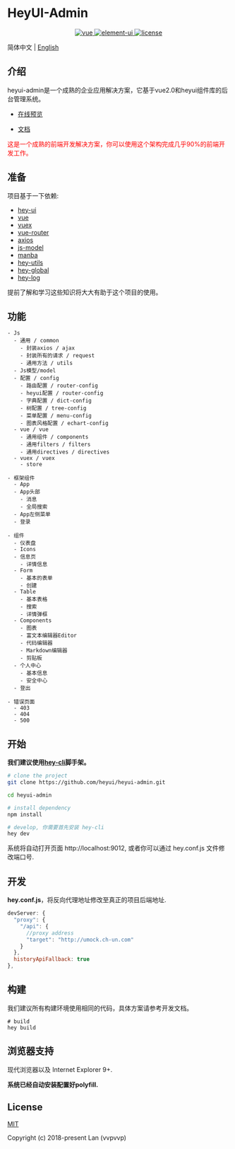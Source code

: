 # HeyUI-Admin

<p align="center">
  <a href="https://github.com/vuejs/vue">
    <img src="https://img.shields.io/badge/vue-2.5.16-brightgreen.svg" alt="vue">
  </a>
  <a href="https://github.com/heyui/heyui">
    <img src="https://img.shields.io/badge/heyui-1.6.0-brightgreen.svg" alt="element-ui">
  </a>
  <a href="https://github.com/heyui/heyui-admin/blob/master/LICENSE">
    <img src="https://img.shields.io/github/license/mashape/apistatus.svg" alt="license">
  </a>
</p>

简体中文 | [English](./README.md)


## 介绍

heyui-admin是一个成熟的企业应用解决方案，它基于vue2.0和heyui组件库的后台管理系统。

- [在线预览](http://admin.heyui.top)

- [文档](https://heyui.github.io/heyui-admin)

<span style="color: red">这是一个成熟的前端开发解决方案，你可以使用这个架构完成几乎90%的前端开发工作。</span>

## 准备

项目基于一下依赖:
- [hey-ui](https://github.com/ElemeFE/element)
- [vue](https://cn.vuejs.org/index.html)
- [vuex](https://vuex.vuejs.org/zh-cn/)
- [vue-router](https://router.vuejs.org/zh-cn/)
- [axios](https://github.com/axios/axios)
- [js-model](https://www.npmjs.com/package/js-model)
- [manba](https://www.npmjs.com/package/manba)
- [hey-utils](https://www.npmjs.com/package/hey-utils)
- [hey-global](https://www.npmjs.com/package/hey-global)
- [hey-log](https://www.npmjs.com/package/hey-log)

提前了解和学习这些知识将大大有助于这个项目的使用。


## 功能

```
- Js
  - 通用 / common
    - 封装axios / ajax
    - 封装所有的请求 / request
    - 通用方法 / utils
  - Js模型/model
  - 配置 / config
    - 路由配置 / router-config
    - heyui配置 / router-config
    - 字典配置 / dict-config
    - 树配置 / tree-config
    - 菜单配置 / menu-config
    - 图表风格配置 / echart-config
  - vue / vue
    - 通用组件 / components
    - 通用filters / filters
    - 通用directives / directives
  - vuex / vuex
    - store

- 框架组件
  - App
  - App头部
    - 消息
    - 全局搜索
  - App左侧菜单
  - 登录

- 组件
  - 仪表盘
  - Icons
  - 信息页
    - 详情信息
  - Form
    - 基本的表单
    - 创建
  - Table
    - 基本表格
    - 搜索
    - 详情弹框
  - Components
    - 图表
    - 富文本编辑器Editor
    - 代码编辑器
    - Markdown编辑器
    - 剪贴板
  - 个人中心
    - 基本信息
    - 安全中心
  - 登出

- 错误页面
  - 403
  - 404
  - 500
```

## 开始

**我们建议使用[hey-cli](https://github.com/heyui/hey-cli)脚手架。**

```bash
# clone the project
git clone https://github.com/heyui/heyui-admin.git

cd heyui-admin

# install dependency
npm install

# develop, 你需要首先安装 hey-cli
hey dev
```

系统将自动打开页面 http://localhost:9012, 或者你可以通过 hey.conf.js 文件修改端口号.

## 开发

**hey.conf.js**，将反向代理地址修改至真正的项目后端地址.

```js
devServer: {
  "proxy": {
    "/api": {
      //proxy address
      "target": "http://umock.ch-un.com"
    }
  },
  historyApiFallback: true
},
```

## 构建

我们建议所有构建环境使用相同的代码，具体方案请参考开发文档。

```
# build
hey build
```

## 浏览器支持

现代浏览器以及 Internet Explorer 9+.

**系统已经自动安装配置好polyfill.**

## License

[MIT](https://github.com/heyui/heyui-admin/blob/master/LICENSE)

Copyright (c) 2018-present Lan (vvpvvp)